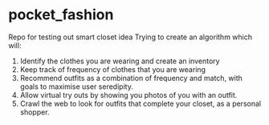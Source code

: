 # pocket_fashion
Repo for testing out smart closet idea
Trying to create an algorithm which will:
1. Identify the clothes you are wearing and create an inventory
2. Keep track of frequency of clothes that you are wearing
3. Recommend outfits as a combination of frequency and match, with goals to maximise user seredipity.
4. Allow virtual try outs by showing you photos of you with an outfit.
5. Crawl the web to look for outfits that complete your closet, as a personal shopper.
